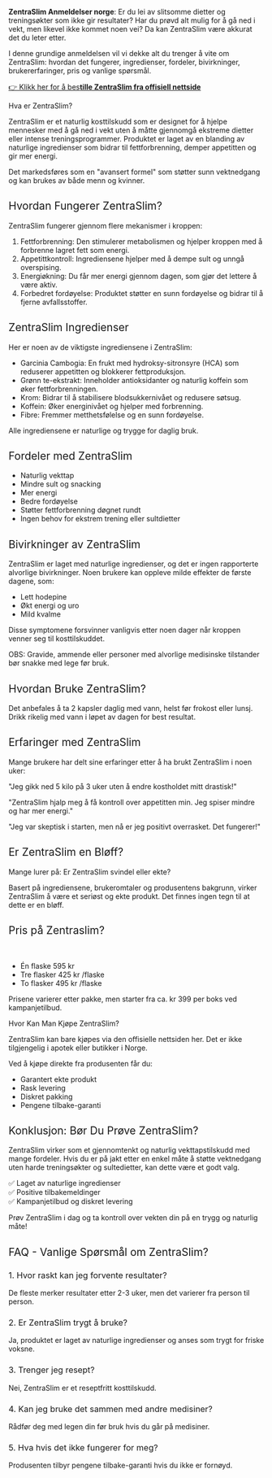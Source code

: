 <p><strong>ZentraSlim Anmeldelser norge</strong><span style="font-weight: 400;">: </span><span style="font-weight: 400;">Er du lei av slitsomme dietter og trenings&oslash;kter som ikke gir resultater? Har du pr&oslash;vd alt mulig for &aring; g&aring; ned i vekt, men likevel ikke kommet noen vei? Da kan ZentraSlim v&aelig;re akkurat det du leter etter.&nbsp;</span></p>
<p><span style="font-weight: 400;">I denne grundige anmeldelsen vil vi dekke alt du trenger &aring; vite om ZentraSlim: hvordan det fungerer, ingredienser, fordeler, bivirkninger, brukererfaringer, pris og vanlige sp&oslash;rsm&aring;l.</span></p>
<p><a href="https://www.facebook.com/ZentraSlimAnmeldelserno"><span style="font-weight: 400;">👉 Klikk her for &aring; bes</span><strong>tille ZentraSlim fra offisiell nettside</strong></a></p>
<p><span style="font-weight: 400;">Hva er ZentraSlim?</span></p>
<p><span style="font-weight: 400;">ZentraSlim er et naturlig kosttilskudd som er designet for &aring; hjelpe mennesker med &aring; g&aring; ned i vekt uten &aring; m&aring;tte gjennomg&aring; ekstreme dietter eller intense treningsprogrammer. Produktet er laget av en blanding av naturlige ingredienser som bidrar til fettforbrenning, demper appetitten og gir mer energi.</span></p>
<p><span style="font-weight: 400;">Det markedsf&oslash;res som en "avansert formel" som st&oslash;tter sunn vektnedgang og kan brukes av b&aring;de menn og kvinner.</span></p>
<h2><span style="font-weight: 400;">Hvordan Fungerer ZentraSlim?</span></h2>
<p><span style="font-weight: 400;">ZentraSlim fungerer gjennom flere mekanismer i kroppen:</span></p>
<ol>
<li style="font-weight: 400;"><span style="font-weight: 400;">Fettforbrenning: Den stimulerer metabolismen og hjelper kroppen med &aring; forbrenne lagret fett som energi.</span></li>
<li style="font-weight: 400;"><span style="font-weight: 400;">Appetittkontroll: Ingrediensene hjelper med &aring; dempe sult og unng&aring; overspising.</span></li>
<li style="font-weight: 400;"><span style="font-weight: 400;">Energi&oslash;kning: Du f&aring;r mer energi gjennom dagen, som gj&oslash;r det lettere &aring; v&aelig;re aktiv.</span></li>
<li style="font-weight: 400;"><span style="font-weight: 400;">Forbedret ford&oslash;yelse: Produktet st&oslash;tter en sunn ford&oslash;yelse og bidrar til &aring; fjerne avfallsstoffer.</span></li>
</ol>
<h2><span style="font-weight: 400;">ZentraSlim Ingredienser</span></h2>
<p><span style="font-weight: 400;">Her er noen av de viktigste ingrediensene i ZentraSlim:</span></p>
<ul>
<li style="font-weight: 400;"><span style="font-weight: 400;">Garcinia Cambogia: En frukt med hydroksy-sitronsyre (HCA) som reduserer appetitten og blokkerer fettproduksjon.</span></li>
<li style="font-weight: 400;"><span style="font-weight: 400;">Gr&oslash;nn te-ekstrakt: Inneholder antioksidanter og naturlig koffein som &oslash;ker fettforbrenningen.</span></li>
<li style="font-weight: 400;"><span style="font-weight: 400;">Krom: Bidrar til &aring; stabilisere blodsukkerniv&aring;et og redusere s&oslash;tsug.</span></li>
<li style="font-weight: 400;"><span style="font-weight: 400;">Koffein: &Oslash;ker energiniv&aring;et og hjelper med forbrenning.</span></li>
<li style="font-weight: 400;"><span style="font-weight: 400;">Fibre: Fremmer metthetsf&oslash;lelse og en sunn ford&oslash;yelse.</span></li>
</ul>
<p><span style="font-weight: 400;">Alle ingrediensene er naturlige og trygge for daglig bruk.</span></p>
<h2><span style="font-weight: 400;">Fordeler med ZentraSlim</span></h2>
<ul>
<li style="font-weight: 400;"><span style="font-weight: 400;">Naturlig vekttap</span></li>
<li style="font-weight: 400;"><span style="font-weight: 400;">Mindre sult og snacking</span></li>
<li style="font-weight: 400;"><span style="font-weight: 400;">Mer energi</span></li>
<li style="font-weight: 400;"><span style="font-weight: 400;">Bedre ford&oslash;yelse</span></li>
<li style="font-weight: 400;"><span style="font-weight: 400;">St&oslash;tter fettforbrenning d&oslash;gnet rundt</span></li>
<li style="font-weight: 400;"><span style="font-weight: 400;">Ingen behov for ekstrem trening eller sultdietter</span></li>
</ul>
<h2><span style="font-weight: 400;">Bivirkninger av ZentraSlim</span></h2>
<p><span style="font-weight: 400;">ZentraSlim er laget med naturlige ingredienser, og det er ingen rapporterte alvorlige bivirkninger. Noen brukere kan oppleve milde effekter de f&oslash;rste dagene, som:</span></p>
<ul>
<li style="font-weight: 400;"><span style="font-weight: 400;">Lett hodepine</span></li>
<li style="font-weight: 400;"><span style="font-weight: 400;">&Oslash;kt energi og uro</span></li>
<li style="font-weight: 400;"><span style="font-weight: 400;">Mild kvalme</span></li>
</ul>
<p><span style="font-weight: 400;">Disse symptomene forsvinner vanligvis etter noen dager n&aring;r kroppen venner seg til kosttilskuddet.</span></p>
<p><span style="font-weight: 400;">OBS: Gravide, ammende eller personer med alvorlige medisinske tilstander b&oslash;r snakke med lege f&oslash;r bruk.</span></p>
<h2><span style="font-weight: 400;">Hvordan Bruke ZentraSlim?</span></h2>
<p><span style="font-weight: 400;">Det anbefales &aring; ta 2 kapsler daglig med vann, helst f&oslash;r frokost eller lunsj. Drikk rikelig med vann i l&oslash;pet av dagen for best resultat.</span></p>
<h2><span style="font-weight: 400;">Erfaringer med ZentraSlim</span></h2>
<p><span style="font-weight: 400;">Mange brukere har delt sine erfaringer etter &aring; ha brukt ZentraSlim i noen uker:</span></p>
<p><span style="font-weight: 400;">"Jeg gikk ned 5 kilo p&aring; 3 uker uten &aring; endre kostholdet mitt drastisk!"</span></p>
<p><span style="font-weight: 400;">"ZentraSlim hjalp meg &aring; f&aring; kontroll over appetitten min. Jeg spiser mindre og har mer energi."</span></p>
<p><span style="font-weight: 400;">"Jeg var skeptisk i starten, men n&aring; er jeg positivt overrasket. Det fungerer!"</span></p>
<h2><span style="font-weight: 400;">Er ZentraSlim en Bl&oslash;ff?</span></h2>
<p><span style="font-weight: 400;">Mange lurer p&aring;: Er ZentraSlim svindel eller ekte?</span></p>
<p><span style="font-weight: 400;">Basert p&aring; ingrediensene, brukeromtaler og produsentens bakgrunn, virker ZentraSlim &aring; v&aelig;re et seri&oslash;st og ekte produkt. Det finnes ingen tegn til at dette er en bl&oslash;ff.</span></p>
<h2><span style="font-weight: 400;">Pris p&aring; Zentraslim?</span></h2>
<p>&nbsp;</p>
<ul>
<li style="font-weight: 400;"><span style="font-weight: 400;">&Eacute;n flaske 595 kr</span></li>
<li style="font-weight: 400;"><span style="font-weight: 400;">Tre flasker 425 kr /flaske</span></li>
<li style="font-weight: 400;"><span style="font-weight: 400;">To flasker 495 kr /flaske</span></li>
</ul>
<p><span style="font-weight: 400;">Prisene varierer etter pakke, men starter fra ca. kr 399 per boks ved kampanjetilbud.</span></p>
<p><span style="font-weight: 400;">Hvor Kan Man Kj&oslash;pe ZentraSlim?</span></p>
<p><span style="font-weight: 400;">ZentraSlim kan bare kj&oslash;pes via den offisielle nettsiden her. Det er ikke tilgjengelig i apotek eller butikker i Norge.</span></p>
<p><span style="font-weight: 400;">Ved &aring; kj&oslash;pe direkte fra produsenten f&aring;r du:</span></p>
<ul>
<li style="font-weight: 400;"><span style="font-weight: 400;">Garantert ekte produkt</span></li>
<li style="font-weight: 400;"><span style="font-weight: 400;">Rask levering</span></li>
<li style="font-weight: 400;"><span style="font-weight: 400;">Diskret pakking</span></li>
<li style="font-weight: 400;"><span style="font-weight: 400;">Pengene tilbake-garanti</span></li>
</ul>
<h2><span style="font-weight: 400;">Konklusjon: B&oslash;r Du Pr&oslash;ve ZentraSlim?</span></h2>
<p><span style="font-weight: 400;">ZentraSlim virker som et gjennomtenkt og naturlig vekttapstilskudd med mange fordeler. Hvis du er p&aring; jakt etter en enkel m&aring;te &aring; st&oslash;tte vektnedgang uten harde trenings&oslash;kter og sultedietter, kan dette v&aelig;re et godt valg.</span></p>
<p><span style="font-weight: 400;">✅ Laget av naturlige ingredienser</span><span style="font-weight: 400;"><br /></span><span style="font-weight: 400;">✅ Positive tilbakemeldinger</span><span style="font-weight: 400;"><br /></span><span style="font-weight: 400;">✅ Kampanjetilbud og diskret levering</span></p>
<p><span style="font-weight: 400;">Pr&oslash;v ZentraSlim i dag og ta kontroll over vekten din p&aring; en trygg og naturlig m&aring;te!</span></p>
<h2><span style="font-weight: 400;">FAQ - Vanlige Sp&oslash;rsm&aring;l om ZentraSlim?</span></h2>
<h3><span style="font-weight: 400;">1. Hvor raskt kan jeg forvente resultater?</span></h3>
<p><span style="font-weight: 400;">De fleste merker resultater etter 2-3 uker, men det varierer fra person til person.</span></p>
<h3><span style="font-weight: 400;">2. Er ZentraSlim trygt &aring; bruke?</span></h3>
<p><span style="font-weight: 400;">Ja, produktet er laget av naturlige ingredienser og anses som trygt for friske voksne.</span></p>
<h3><span style="font-weight: 400;">3. Trenger jeg resept?</span></h3>
<p><span style="font-weight: 400;">Nei, ZentraSlim er et reseptfritt kosttilskudd.</span></p>
<h3><span style="font-weight: 400;">4. Kan jeg bruke det sammen med andre medisiner?</span></h3>
<p><span style="font-weight: 400;">R&aring;df&oslash;r deg med legen din f&oslash;r bruk hvis du g&aring;r p&aring; medisiner.</span></p>
<h3><span style="font-weight: 400;">5. Hva hvis det ikke fungerer for meg?</span></h3>
<p><span style="font-weight: 400;">Produsenten tilbyr pengene tilbake-garanti hvis du ikke er forn&oslash;yd.</span></p>
